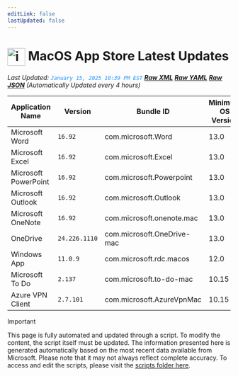 ```yaml
---
editLink: false
lastUpdated: false
---
```

# <img src="/images/App_Store_logo.png" alt="image" width="40" style="vertical-align: middle; display: inline-block;" /> MacOS App Store Latest Updates

<span class="extra-small">_Last Updated: <code style="color : dodgerblue">January 15, 2025 10:39 PM EST</code> [**_Raw XML_**](https://github.com/cocopuff2u/MOFA/blob/main/latest_raw_files/macos_appstore_latest.xml) [**_Raw YAML_**](https://github.com/cocopuff2u/MOFA/blob/main/latest_raw_files/macos_appstore_latest.yaml) [**_Raw JSON_**](https://github.com/cocopuff2u/MOFA/blob/main/latest_raw_files/macos_appstore_latest.json)
 (Automatically Updated every 4 hours)_</span>

| Application Name | Version | Bundle ID | Minimum OS Version | Icon |
|------------------|---------|-----------|-------------------|------|
| Microsoft Word | `16.92` | com.microsoft.Word | 13.0 | <img src='https://is1-ssl.mzstatic.com/image/thumb/Purple211/v4/e5/c9/ef/e5c9ef36-9531-6cc3-cf35-d86efe9a4371/MSWD.png/512x512bb.png' width='25%' height='25%' /> |
| Microsoft Excel | `16.92` | com.microsoft.Excel | 13.0 | <img src='https://is1-ssl.mzstatic.com/image/thumb/Purple211/v4/74/b8/0c/74b80c81-007f-ac48-6081-7b5b1ff4ad7f/XCEL.png/512x512bb.png' width='25%' height='25%' /> |
| Microsoft PowerPoint | `16.92` | com.microsoft.Powerpoint | 13.0 | <img src='https://is1-ssl.mzstatic.com/image/thumb/Purple221/v4/d6/da/07/d6da07fb-9a39-638b-d4e1-d7f12c0065b6/PPT3.png/512x512bb.png' width='25%' height='25%' /> |
| Microsoft Outlook | `16.92` | com.microsoft.Outlook | 13.0 | <img src='https://is1-ssl.mzstatic.com/image/thumb/Purple221/v4/f0/9d/2b/f09d2b8c-eeee-44c8-9017-c197010b1297/Outlook.png/512x512bb.png' width='25%' height='25%' /> |
| Microsoft OneNote | `16.92` | com.microsoft.onenote.mac | 13.0 | <img src='https://is1-ssl.mzstatic.com/image/thumb/Purple221/v4/00/40/a2/0040a25d-31c2-5e7f-9860-f340585ab8a5/OneNote.png/512x512bb.png' width='25%' height='25%' /> |
| OneDrive | `24.226.1110` | com.microsoft.OneDrive-mac | 13.0 | <img src='https://is1-ssl.mzstatic.com/image/thumb/Purple221/v4/21/47/43/21474399-b7e6-e04e-d182-74a64eaf6d0a/OneDrive.png/512x512bb.png' width='25%' height='25%' /> |
| Windows App | `11.0.9` | com.microsoft.rdc.macos | 12.0 | <img src='https://is1-ssl.mzstatic.com/image/thumb/Purple221/v4/6c/0f/71/6c0f71f7-5072-f3d2-5c0f-a3df201640da/AppIcon-0-0-85-220-0-0-4-0-2x.png/512x512bb.png' width='25%' height='25%' /> |
| Microsoft To Do | `2.137` | com.microsoft.to-do-mac | 10.15 | <img src='https://is1-ssl.mzstatic.com/image/thumb/Purple221/v4/a2/25/a2/a225a267-21e6-8a57-deaf-abb72d22d28e/AppIcon-Release-0-85-220-0-4-2x-sRGB.png/512x512bb.png' width='25%' height='25%' /> |
| Azure VPN Client | `2.7.101` | com.microsoft.AzureVpnMac | 10.15 | <img src='https://is1-ssl.mzstatic.com/image/thumb/Purple221/v4/23/60/df/2360df4b-4ac5-4480-bb3e-4f59df6c3e64/AppIcon-85-220-0-4-0-0-2x-0-0.png/512x512bb.png' width='25%' height='25%' /> |

> [!IMPORTANT]
> This page is fully automated and updated through a script. To modify the content, the script itself must be updated. The information presented here is generated automatically based on the most recent data available from Microsoft. Please note that it may not always reflect complete accuracy. To access and edit the scripts, please visit the [scripts folder here](https://github.com/cocopuff2u/MOFA_WEBSITE/tree/main/update_readme_scripts).
